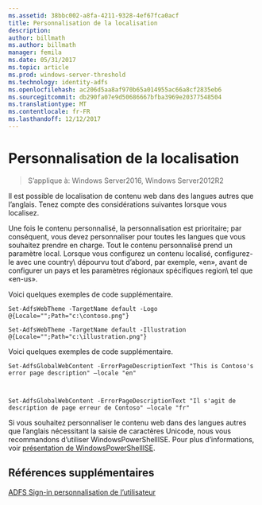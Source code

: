 ```yaml
---
ms.assetid: 38bbc002-a8fa-4211-9328-4ef67fca0acf
title: Personnalisation de la localisation
description: 
author: billmath
ms.author: billmath
manager: femila
ms.date: 05/31/2017
ms.topic: article
ms.prod: windows-server-threshold
ms.technology: identity-adfs
ms.openlocfilehash: ac206d5aa8af970b65a014955ac66a8cf2835eb6
ms.sourcegitcommit: db290fa07e9d50686667bfba3969e20377548504
ms.translationtype: MT
ms.contentlocale: fr-FR
ms.lasthandoff: 12/12/2017
---
```

# <a name="customization-for-localization"></a>Personnalisation de la localisation 

>S’applique à: Windows Server2016, Windows Server2012R2

Il est possible de localisation de contenu web dans des langues autres que l’anglais. Tenez compte des considérations suivantes lorsque vous localisez.  
  
Une fois le contenu personnalisé, la personnalisation est prioritaire; par conséquent, vous devez personnaliser pour toutes les langues que vous souhaitez prendre en charge. Tout le contenu personnalisé prend un paramètre local. Lorsque vous configurez un contenu localisé, configurez-le avec une country\ dépourvu tout d’abord, par exemple, «en», avant de configurer un pays et les paramètres régionaux spécifiques region\ tel que «en\-us».  
  
Voici quelques exemples de code supplémentaire.  
  
    
    Set-AdfsWebTheme -TargetName default -Logo @{Locale="";Path="c:\contoso.png"}  
      
    Set-AdfsWebTheme -TargetName default -Illustration @{Locale="";Path="c:\illustration.png"}  

  
Voici quelques exemples de code supplémentaire.  
  
 
    Set-AdfsGlobalWebContent -ErrorPageDescriptionText "This is Contoso's error page description" –locale "en"  
  
  

    Set-AdfsGlobalWebContent -ErrorPageDescriptionText "Il s'agit de description de page erreur de Contoso" –locale "fr"  
 
  
Si vous souhaitez personnaliser le contenu web dans des langues autres que l’anglais nécessitant la saisie de caractères Unicode, nous vous recommandons d’utiliser WindowsPowerShellISE. Pour plus d’informations, voir [présentation de WindowsPowerShellISE](https://technet.microsoft.com/library/dd315244.aspx).  

## <a name="additional-references"></a>Références supplémentaires 
[ADFS Sign-in personnalisation de l’utilisateur](AD-FS-user-sign-in-customization.md) 
